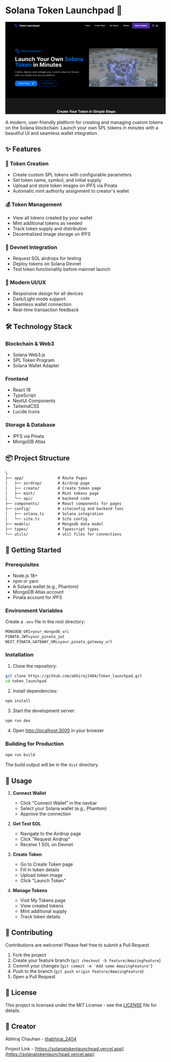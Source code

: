 # Solana Token Launchpad 🚀

![Hero Section](./public/Launchpad.png)

A modern, user-friendly platform for creating and managing custom tokens on the Solana blockchain. Launch your own SPL tokens in minutes with a beautiful UI and seamless wallet integration.

## ✨ Features

### 🎯 Token Creation

- Create custom SPL tokens with configurable parameters
- Set token name, symbol, and initial supply
- Upload and store token images on IPFS via Pinata
- Automatic mint authority assignment to creator's wallet

### 💰 Token Management

- View all tokens created by your wallet
- Mint additional tokens as needed
- Track token supply and distribution
- Decentralized image storage on IPFS

### 🌟 Devnet Integration

- Request SOL airdrops for testing
- Deploy tokens on Solana Devnet
- Test token functionality before mainnet launch

### 🎨 Modern UI/UX

- Responsive design for all devices
- Dark/Light mode support
- Seamless wallet connection
- Real-time transaction feedback

## 🛠 Technology Stack

### Blockchain & Web3

- Solana Web3.js
- SPL Token Program
- Solana Wallet Adapter

### Frontend

- React 18
- TypeScript
- NextUI Components
- TailwindCSS
- Lucide Icons

### Storage & Database

- IPFS via Pinata
- MongoDB Atlas

## 📦 Project Structure

```
\
├── app/               # Route Pages
│   ├── airdrop/       # Airdrop page
│   ├── create/        # Create token page
│   ├── mint/          # Mint tokens page
│   └── api/           # backend code
├── components/        # React components for pages
├── config/            # siteconfig and backend func
│   ├── solana.ts      # Solana integration
│   └── site.ts        # Site config
├── models/            # Mongodb data model
├── types/             # Typescript types
└── utils/             # util files for connections
```

## 🚀 Getting Started

### Prerequisites

- Node.js 18+
- npm or yarn
- A Solana wallet (e.g., Phantom)
- MongoDB Atlas account
- Pinata account for IPFS

### Environment Variables

Create a `.env` file in the root directory:

```env
MONGODB_URI=your_mongodb_uri
PINATA_JWT=your_pinata_jwt
NEXT_PINATA_GATEWAY_URL=your_pinata_gateway_url
```

### Installation

1. Clone the repository:

```bash
git clone https://github.com/abhiraj2404/Token_launchpad.git
cd token_launchpad
```

2. Install dependencies:

```bash
npm install
```

3. Start the development server:

```bash
npm run dev
```

4. Open [http://localhost:3000](http://localhost:3000) in your browser

### Building for Production

```bash
npm run build
```

The build output will be in the `dist` directory.

## 📱 Usage

1. **Connect Wallet**

   - Click "Connect Wallet" in the navbar
   - Select your Solana wallet (e.g., Phantom)
   - Approve the connection

2. **Get Test SOL**

   - Navigate to the Airdrop page
   - Click "Request Airdrop"
   - Receive 1 SOL on Devnet

3. **Create Token**

   - Go to Create Token page
   - Fill in token details
   - Upload token image
   - Click "Launch Token"

4. **Manage Tokens**
   - Visit My Tokens page
   - View created tokens
   - Mint additional supply
   - Track token details

## 🤝 Contributing

Contributions are welcome! Please feel free to submit a Pull Request.

1. Fork the project
2. Create your feature branch (`git checkout -b feature/AmazingFeature`)
3. Commit your changes (`git commit -m 'Add some AmazingFeature'`)
4. Push to the branch (`git push origin feature/AmazingFeature`)
5. Open a Pull Request

## 📄 License

This project is licensed under the MIT License - see the [LICENSE](LICENSE) file for details.

## 📧 Creator

Abhiraj Chauhan - [@abhiraj_2404](https://x.com/abhiraj_2404)

Project Link - [https://solanatokenlaunchpad.vercel.app](https://solanatokenlaunchpad.vercel.app)
